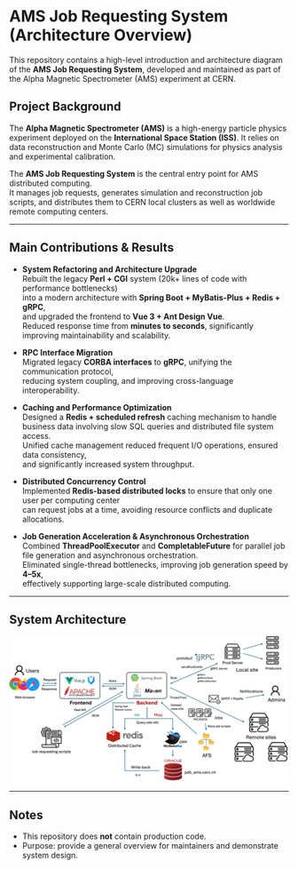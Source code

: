 # AMS Job Requesting System (Architecture Overview)

This repository contains a high-level introduction and architecture diagram
of the **AMS Job Requesting System**, developed and maintained as part of the
Alpha Magnetic Spectrometer (AMS) experiment at CERN.

## Project Background

The **Alpha Magnetic Spectrometer (AMS)** is a high-energy particle physics experiment
deployed on the **International Space Station (ISS)**. It relies on data reconstruction
and Monte Carlo (MC) simulations for physics analysis and experimental calibration.  

The **AMS Job Requesting System** is the central entry point for AMS distributed computing.  
It manages job requests, generates simulation and reconstruction job scripts, and distributes
them to CERN local clusters as well as worldwide remote computing centers.

---

## Main Contributions & Results

- **System Refactoring and Architecture Upgrade**  
  Rebuilt the legacy **Perl + CGI** system (20k+ lines of code with performance bottlenecks)  
  into a modern architecture with **Spring Boot + MyBatis-Plus + Redis + gRPC**,  
  and upgraded the frontend to **Vue 3 + Ant Design Vue**.  
  Reduced response time from **minutes to seconds**, significantly improving maintainability and scalability.  

- **RPC Interface Migration**  
  Migrated legacy **CORBA interfaces** to **gRPC**, unifying the communication protocol,  
  reducing system coupling, and improving cross-language interoperability.  

- **Caching and Performance Optimization**  
  Designed a **Redis + scheduled refresh** caching mechanism to handle business data involving slow SQL queries and distributed file system access.  
  Unified cache management reduced frequent I/O operations, ensured data consistency,  
  and significantly increased system throughput.  

- **Distributed Concurrency Control**  
  Implemented **Redis-based distributed locks** to ensure that only one user per computing center  
  can request jobs at a time, avoiding resource conflicts and duplicate allocations.  

- **Job Generation Acceleration & Asynchronous Orchestration**  
  Combined **ThreadPoolExecutor** and **CompletableFuture** for parallel job file generation and asynchronous orchestration.  
  Eliminated single-thread bottlenecks, improving job generation speed by **4–5x**,  
  effectively supporting large-scale distributed computing.  

---

## System Architecture

![Architecture Diagram](./Architecture.jpg)

---

## Notes
- This repository does **not** contain production code.  
- Purpose: provide a general overview for maintainers and demonstrate system design.  
